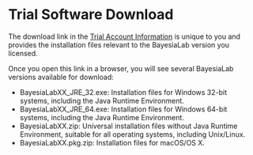 # Trial Software Download

The download link in the [Trial Account Information](trial-account-information.md) is unique to you and provides the installation files relevant to the BayesiaLab version you licensed.

Once you open this link in a browser, you will see several BayesiaLab versions available for download:

* BayesiaLabXX\_JRE\_32.exe: Installation files for Windows 32-bit systems, including the Java Runtime Environment.
* BayesiaLabXX\_JRE\_64.exe: Installation files for Windows 64-bit systems, including the Java Runtime Environment.
* BayesiaLabXX.zip: Universal installation files without Java Runtime Environment, suitable for all operating systems, including Unix/Linux.
* BayesiaLabXX.pkg.zip: Installation files for macOS/OS X.

<figure><img src="https://bayesia.clickhelp.co/resources/Storage/bayesialab-knowledge-hub/BlabC/attachments/10092851/12845158.png" alt=""><figcaption></figcaption></figure>
